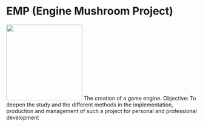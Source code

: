 # EMP (Engine Mushroom Project)
<img src="https://abominablescience.ch/logoProject.png" width="200" height="200" />
The creation of a game engine. Objective: To deepen the study and the different methods in the implementation, production and management of such a project for personal and professional development
